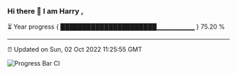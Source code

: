 ### Hi there 👋 I am Harry , 

⏳ Year progress { ██████████████████████▁▁▁▁▁▁▁▁ } 75.20 %

---

⏰ Updated on Sun, 02 Oct 2022 11:25:55 GMT

![Progress Bar CI](https://github.com/duykhang68/duykhang68/workflows/Progress%20Bar%20CI/badge.svg)
